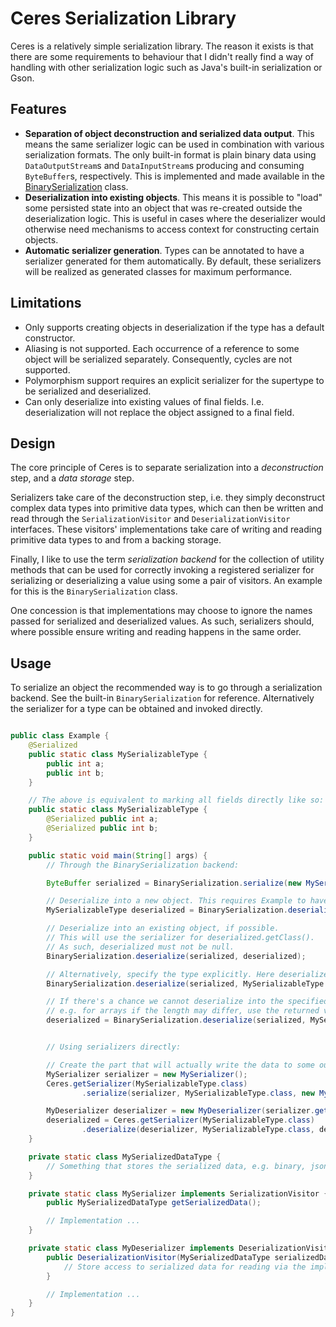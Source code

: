 # Ceres Serialization Library

Ceres is a relatively simple serialization library. The reason it exists is that there are some requirements to
behaviour that I didn't really find a way of handling with other serialization logic such as Java's built-in
serialization or Gson.

## Features

- **Separation of object deconstruction and serialized data output**. This means the same serializer logic can be used
  in combination with various serialization formats. The only built-in format is plain binary data using
  `DataOutputStream`s and `DataInputStream`s producing and consuming `ByteBuffer`s, respectively. This is implemented
  and made available in the [BinarySerialization](src/main/java/li/cil/ceres/BinarySerialization.java) class.
- **Deserialization into existing objects**. This means it is possible to "load" some persisted state into an object
  that was re-created outside the deserialization logic. This is useful in cases where the deserializer would otherwise
  need mechanisms to access context for constructing certain objects.
- **Automatic serializer generation**. Types can be annotated to have a serializer generated for them automatically. By
  default, these serializers will be realized as generated classes for maximum performance.

## Limitations

- Only supports creating objects in deserialization if the type has a default constructor.
- Aliasing is not supported. Each occurrence of a reference to some object will be serialized separately. Consequently,
  cycles are not supported.
- Polymorphism support requires an explicit serializer for the supertype to be serialized and deserialized.
- Can only deserialize into existing values of final fields. I.e. deserialization will not replace the object assigned
  to a final field.

## Design

The core principle of Ceres is to separate serialization into a *deconstruction* step, and a *data storage* step.

Serializers take care of the deconstruction step, i.e. they simply deconstruct complex data types into primitive data
types, which can then be written and read through the `SerializationVisitor` and `DeserializationVisitor`
interfaces. These visitors' implementations take care of writing and reading primitive data types to and from a backing
storage.

Finally, I like to use the term *serialization backend* for the collection of utility methods that can be used for
correctly invoking a registered serializer for serializing or deserializing a value using some a pair of visitors. An
example for this is the `BinarySerialization` class.

One concession is that implementations may choose to ignore the names passed for serialized and deserialized values. As
such, serializers should, where possible ensure writing and reading happens in the same order.

## Usage

To serialize an object the recommended way is to go through a serialization backend. See the built-in
`BinarySerialization` for reference. Alternatively the serializer for a type can be obtained and invoked directly.

```java

public class Example {
    @Serialized
    public static class MySerializableType {
        public int a;
        public int b;
    }

    // The above is equivalent to marking all fields directly like so:
    public static class MySerializableType {
        @Serialized public int a;
        @Serialized public int b;
    }

    public static void main(String[] args) {
        // Through the BinarySerialization backend:

        ByteBuffer serialized = BinarySerialization.serialize(new MySerializableType());

        // Deserialize into a new object. This requires Example to have a default constructor.
        MySerializableType deserialized = BinarySerialization.deserialize(serialized, MySerializableType.class);

        // Deserialize into an existing object, if possible.
        // This will use the serializer for deserialized.getClass().
        // As such, deserialized must not be null.
        BinarySerialization.deserialize(serialized, deserialized);

        // Alternatively, specify the type explicitly. Here deserialized may be null.
        BinarySerialization.deserialize(serialized, MySerializableType.class, deserialized);

        // If there's a chance we cannot deserialize into the specified object,
        // e.g. for arrays if the length may differ, use the returned value.
        deserialized = BinarySerialization.deserialize(serialized, MySerializableType.class, deserialized);


        // Using serializers directly:

        // Create the part that will actually write the data to some output format (e.g. MySerializedDataType).
        MySerializer serializer = new MySerializer();
        Ceres.getSerializer(MySerializableType.class)
                .serialize(serializer, MySerializableType.class, new MySerializableType());

        MyDeserializer deserializer = new MyDeserializer(serializer.getSerializedData());
        deserialized = Ceres.getSerializer(MySerializableType.class)
                .deserialize(deserializer, MySerializableType.class, deserialized);
    }

    private static class MySerializedDataType {
        // Something that stores the serialized data, e.g. binary, json, ...
    }

    private static class MySerializer implements SerializationVisitor {
        public MySerializedDataType getSerializedData();

        // Implementation ...
    }

    private static class MyDeserializer implements DeserializationVisitor {
        public DeserializationVisitor(MySerializedDataType serializedData) {
            // Store access to serialized data for reading via the implemented interface.
        }

        // Implementation ...
    }
}
```
